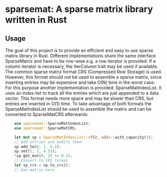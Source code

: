 # sparsemat: A sparse matrix library written in Rust

## Usage
The goal of this project is to provide an efficient and easy to use sparse matrix library in Rust.
Different implementations share the same interface SparseMatrix and have to be row-wise e.g. a row iterator is provided.
If a column iterator is necessary, the IterColumn trait may be used if available. 
The common sparse matrix format CRS (Compressed Row Storage) is used.
However, this format should not be used to assemble a sparse matrix, since inserting entries may be expensive and take O(N) time in the worst case.
For this purpose another implementation is provided: SparseMatIndexList.
It uses an index-list to track all the entries which are just appended to a data vector.
This format needs more space and may be slower than CRS, but entries are inserted in O(1) time.
To take advantage of both formats the SparseMatIndexList should be used to assemble the matrix and can be converted to SparseMatCRS afterwards:

```rust
    use sparsemat::SparseMatIndexList;
    use sparsemat::SparseMatCRS;

    let mut sp = SparseMatIndexList::<f32, u32>::with_capacity(3);
    // Add entries and modify them
    sp.add_to(0, 1, 4.2);
    sp.set(1, 2, 4.12);
    *sp.get_mut(0, 2) += 0.12;
    // Convert to CRS format
    let sp_crs = sp.to_crs();
    // Use matrix here
```
